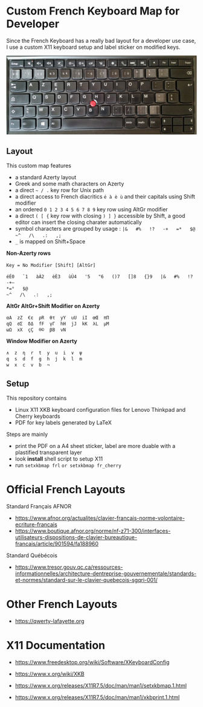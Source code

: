 # Custom French Keyboard Map for Developer

Since the French Keyboard has a really bad layout for a developer use case, I use a custom X11
keyboard setup and label sticker on modified keys.

![Lenovo Keyboard](/lenovo-keyboard.jpg)


## Layout

This custom map features

* a standard Azerty layout
* Greek and some math characters on Azerty
* a direct `~ / .` key row for Unix path
* a direct access to French diacritics `é à è ù` and their capitals using Shift modifier
* an ordered `0 1 2 3 4 5 6 7 8 9` key row using AltGr modifier
* a direct `( [ {` key row with closing `) ] }` accessible by Shift, a good editor can insert the closing charater automatically
* symbol characters are grouped by usage : `|&   #%   !?   -+   =*   $@   ~^   /\   .:   ,;`
* `_` is mapped on Shift+Space


**Non-Azerty rows**

`Key = No Modifier [Shift] [AltGr]`

```
éÉ0   `1   àÀ2   èÈ3   ùÙ4   '5   "6   ()7   []8   {}9   |&   #%   !?
-+—
*=°   $@
~^   /\   .:   ,;
```

**AltGr AltGr+Shift Modifier on Azerty**

```
αA  zZ  €ε  ρR  θτ  yY  uU  iI  œŒ  πΠ
qQ  σΣ  δΔ  fF  γΓ  hH  jJ  kK  λL  μM
ωΩ  xX  çÇ  ®©  βB  νN
```

**Window Modifier on Azerty**

```
∧  z  η  r  t  y  u  i  ∨  ψ
q  s  d  f  g  h  j  k  l  m
w  x  c  v  b  ¬
```

## Setup

This repository contains

* Linux X11 XKB keyboard configuration files for Lenovo Thinkpad and Cherry keyboards
* PDF for key labels generated by LaTeX

Steps are mainly

* print the PDF on a A4 sheet sticker, label are more duable with a plastified transparent layer
* look **install** shell script to setup X11
* run `setxkbmap frl` `or setxkbmap fr_cherry`

# Official French Layouts

Standard Français AFNOR

* https://www.afnor.org/actualites/clavier-francais-norme-volontaire-ecriture-francais
* https://www.boutique.afnor.org/norme/nf-z71-300/interfaces-utilisateurs-dispositions-de-clavier-bureautique-francais/article/901594/fa188960

Standard Québécois

* https://www.tresor.gouv.qc.ca/ressources-informationnelles/architecture-dentreprise-gouvernementale/standards-et-normes/standard-sur-le-clavier-quebecois-sgqri-001/

# Other French Layouts

* https://qwerty-lafayette.org

# X11 Documentation

* https://www.freedesktop.org/wiki/Software/XKeyboardConfig
* https://www.x.org/wiki/XKB

* https://www.x.org/releases/X11R7.5/doc/man/man1/setxkbmap.1.html
* https://www.x.org/releases/X11R7.5/doc/man/man1/xkbprint.1.html
